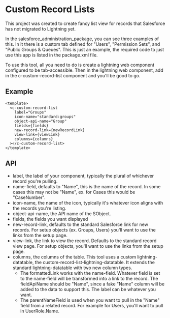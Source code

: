 # Custom Record Lists

This project was created to create fancy list view for records that Salesforce has not migrated to Lightning yet.

In the salesforce_administration_package, you can see three examples of this. In it there is a custom tab defined for "Users", "Permission Sets", and "Public Groups & Queues". This is just an example, the required code to just use this app is listed in the package.xml file.

To use this tool, all you need to do is create a lightning web component configured to be tab-accessible. Then in the lightning web component, add in the c-custom-record-list component and you'll be good to go.

## Example

```
<template>
  <c-custom-record-list
    label="Groups"
    icon-name="standard:groups"
    object-api-name="Group"
    fields={fields}
    new-record-link={newRecordLink}
    view-link={viewLink}
    columns={columns}
  ></c-custom-record-list>
</template>
```

## API

- label, the label of your component, typically the plural of whichever record you're pulling.
- name-field, defaults to "Name", this is the name of the record. In some cases this may not be "Name", ex. for Cases this would be "CaseNumber".
- icon-name, the name of the icon, typically it's whatever icon aligns with the records you're listing.
- object-api-name, the API name of the SObject.
- fields, the fields you want displayed
- new-record-link, defaults to the standard Salesforce link for new records. For setup objects (ex. Groups, Users) you'll want to use the links from the setup page.
- view-link, the link to view the record. Defaults to the standard record view page. For setup objects, you'll want to use the links from the setup page.
- columns, the columns of the table. This tool uses a custom lightning-datatable, the custom-record-list-lightning-datatable. It extends the standard lightning-datatable with two new column types.
  - The formattedLink works with the name-field. Whatever field is set to the name-field will be transformed into a link to the record. The fieldApiName should be "Name", since a fake "Name" column will be added to the data to support this. The label can be whatever you want.
  - The parentNameField is used when you want to pull in the "Name" field from a related record. For example for Users, you'll want to pull in UserRole.Name.
